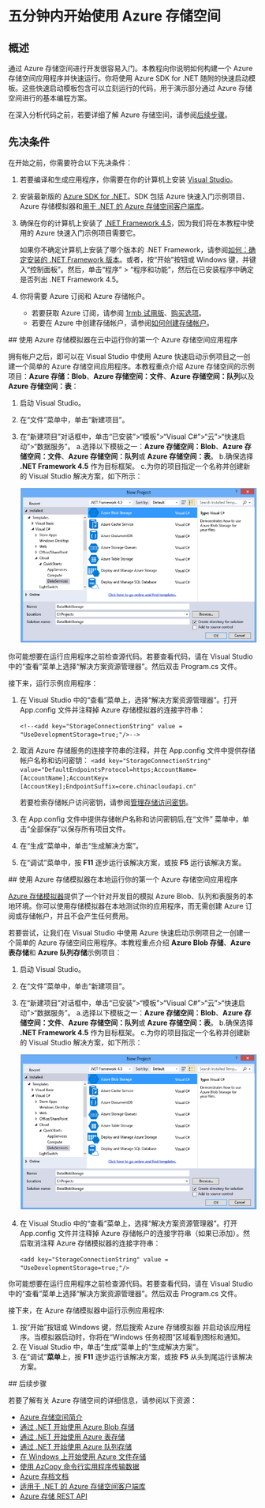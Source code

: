 <properties 
	pageTitle="五分钟内开始使用 Azure 存储空间 | Azure" 
	description="使用 Azure 存储空间快速入门、Visual Studio 和 Azure 存储模拟器快速掌握 Azure Blob、表和队列。在五分钟内运行你的第一个 Azure 存储空间应用程序。" 
	services="storage" 
	documentationCenter=".net" 
	authors="tamram" 
	manager="adinah" 
	editor=""/>

<tags 
	ms.service="storage" 
	ms.date="05/23/2016"
	wacn.date="07/18/2016"/>

# 五分钟内开始使用 Azure 存储空间 

## 概述

通过 Azure 存储空间进行开发很容易入门。本教程向你说明如何构建一个 Azure 存储空间应用程序并快速运行。你将使用 Azure SDK for .NET 随附的快速启动模板。这些快速启动模板包含可以立刻运行的代码，用于演示部分通过 Azure 存储空间进行的基本编程方案。

在深入分析代码之前，若要详细了解 Azure 存储空间，请参阅[后续步骤](#next-steps)。

## 先决条件

在开始之前，你需要符合以下先决条件：

1. 若要编译和生成应用程序，你需要在你的计算机上安装 [Visual Studio](https://www.visualstudio.com/)。

2. 安装最新版的 [Azure SDK for .NET](/downloads/)。SDK 包括 Azure 快速入门示例项目、Azure 存储模拟器和[用于 .NET 的 Azure 存储空间客户端库](https://msdn.microsoft.com/zh-cn/library/azure/dn261237.aspx)。

3. 确保在你的计算机上安装了 [.NET Framework 4.5](http://www.microsoft.com/download/details.aspx?id=30653)，因为我们将在本教程中使用的 Azure 快速入门示例项目需要它。

	如果你不确定计算机上安装了哪个版本的 .NET Framework，请参阅[如何：确定安装的 .NET Framework 版本](https://msdn.microsoft.com/zh-cn/vstudio/hh925568.aspx)。或者，按“开始”按钮或 Windows 键，并键入“控制面板”。然后，单击“程序” > “程序和功能”，然后在已安装程序中确定是否列出 .NET Framework 4.5。

4. 你将需要 Azure 订阅和 Azure 存储帐户。

    - 若要获取 Azure 订阅，请参阅 [1rmb 试用版](/pricing/1rmb-trial/)、[购买选项](/pricing/purchase-options/)。
    - 若要在 Azure 中创建存储帐户，请参阅[如何创建存储帐户](/documentation/articles/storage-create-storage-account/#create-a-storage-account)。

##<a id="run-your-first-azure-storage-application-against-azure-storage-in-the-cloud"></a> 使用 Azure 存储模拟器在云中运行你的第一个 Azure 存储空间应用程序

拥有帐户之后，即可以在 Visual Studio 中使用 Azure 快速启动示例项目之一创建一个简单的 Azure 存储空间应用程序。本教程重点介绍 Azure 存储空间的示例项目：**Azure 存储：Blob**、**Azure 存储空间：文件**、**Azure 存储空间：队列**以及 **Azure 存储空间：表**：

1. 启动 Visual Studio。
2. 在“文件”菜单中，单击“新建项目”。
3. 在“新建项目”对话框中，单击“已安装”>“模板”>“Visual C#”>“云”>“快速启动”>“数据服务”。
	a.选择以下模板之一：**Azure 存储空间：Blob**、**Azure 存储空间：文件**、**Azure 存储空间：队列**或 **Azure 存储空间：表**。
	b.确保选择 **.NET Framework 4.5** 作为目标框架。
	c.为你的项目指定一个名称并创建新的 Visual Studio 解决方案，如下所示：
	
	![Azure 快速启动][Image1]

你可能想要在运行应用程序之前检查源代码。若要查看代码，请在 Visual Studio 中的“查看”菜单上选择“解决方案资源管理器”。然后双击 Program.cs 文件。

接下来，运行示例应用程序：

1.	在 Visual Studio 中的“查看”菜单上，选择“解决方案资源管理器”。打开 App.config 文件并注释掉 Azure 存储模拟器的连接字符串：

	`<!--<add key="StorageConnectionString" value = "UseDevelopmentStorage=true;"/>-->`

2.	取消 Azure 存储服务的连接字符串的注释，并在 App.config 文件中提供存储帐户名称和访问密钥：
	`<add key="StorageConnectionString" value="DefaultEndpointsProtocol=https;AccountName=[AccountName];AccountKey=[AccountKey];EndpointSuffix=core.chinacloudapi.cn"`

	若要检索存储帐户访问密钥，请参阅[管理存储访问密钥](/documentation/articles/storage-create-storage-account/#manage-your-storage-access-keys)。

3.	在 App.config 文件中提供存储帐户名称和访问密钥后,在“文件” 菜单中，单击“全部保存”以保存所有项目文件。
4.	在“生成”菜单中，单击“生成解决方案”。
5.	在“调试”菜单中，按 **F11** 逐步运行该解决方案，或按 **F5** 运行该解决方案。


##<a id="run-your-first-azure-storage-application-locally-against-the-azure-storage-emulator"></a> 使用 Azure 存储模拟器在本地运行你的第一个 Azure 存储空间应用程序

[Azure 存储模拟器](/documentation/articles/storage-use-emulator/)提供了一个针对开发目的模拟 Azure Blob、队列和表服务的本地环境。你可以使用存储模拟器在本地测试你的应用程序，而无需创建 Azure 订阅或存储帐户，并且不会产生任何费用。

若要尝试，让我们在 Visual Studio 中使用 Azure 快速启动示例项目之一创建一个简单的 Azure 存储空间应用程序。本教程重点介绍 **Azure Blob 存储**、**Azure 表存储**和 **Azure 队列存储**示例项目：

1. 启动 Visual Studio。
2. 在“文件”菜单中，单击“新建项目”。
3. 在“新建项目”对话框中，单击“已安装”>“模板”>“Visual C#”>“云”>“快速启动”>“数据服务”。
	a.选择以下模板之一：**Azure 存储空间：Blob**、**Azure 存储空间：文件**、**Azure 存储空间：队列**或 **Azure 存储空间：表**。
	b.确保选择 **.NET Framework 4.5** 作为目标框架。
	c.为你的项目指定一个名称并创建新的 Visual Studio 解决方案，如下所示：
	
	![Azure 快速启动][Image1]

4.	在 Visual Studio 中的“查看”菜单上，选择“解决方案资源管理器”。打开 App.config 文件并注释掉 Azure 存储帐户的连接字符串（如果已添加）。然后取消注释 Azure 存储模拟器的连接字符串：

	`<add key="StorageConnectionString" value = "UseDevelopmentStorage=true;"/>`

你可能想要在运行应用程序之前检查源代码。若要查看代码，请在 Visual Studio 中的“查看”菜单上选择“解决方案资源管理器”。然后双击 Program.cs 文件。

接下来，在 Azure 存储模拟器中运行示例应用程序:

1.	按“开始”按钮或 Windows 键，然后搜索 Azure 存储模拟器 并启动该应用程序。当模拟器启动时，你将在“Windows 任务视图”区域看到图标和通知。
2.	在 Visual Studio 中，单击“生成”菜单上的“生成解决方案”。
3.	在“调试”**菜单**上，按 **F11** 逐步运行该解决方案，或按 **F5** 从头到尾运行该解决方案。


##<a id="next-steps"></a> 后续步骤

若要了解有关 Azure 存储空间的详细信息，请参阅以下资源：

* [Azure 存储空间简介](/documentation/articles/storage-introduction/)
* [通过 .NET 开始使用 Azure Blob 存储](/documentation/articles/storage-dotnet-how-to-use-blobs/)
* [通过 .NET 开始使用 Azure 表存储](/documentation/articles/storage-dotnet-how-to-use-tables/)
* [通过 .NET 开始使用 Azure 队列存储](/documentation/articles/storage-dotnet-how-to-use-queues/)
* [在 Windows 上开始使用 Azure 文件存储](/documentation/articles/storage-dotnet-how-to-use-files/)
* [使用 AzCopy 命令行实用程序传输数据](/documentation/articles/storage-use-azcopy/)
* [Azure 存档文档](/documentation/services/storage/)
* [适用于 .NET 的 Azure 存储空间客户端库](https://msdn.microsoft.com/zh-cn/library/azure/dn261237.aspx)
* [Azure 存储 REST API](https://msdn.microsoft.com/zh-cn/library/azure/dd179355.aspx)

[Image1]: ./media/storage-getting-started-guide/QuickStart.png
 

<!---HONumber=Mooncake_0711_2016-->